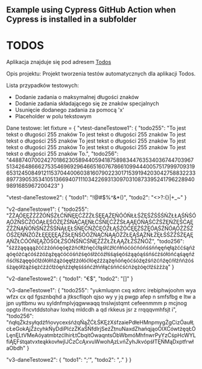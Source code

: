 ## Example using Cypress GitHub Action when Cypress is installed in a subfolder

# TODOS

Aplikacja znajduje się pod adresem [Todos](https:/127.0.0.1/4700)

Opis projektu:
Projekt tworzenia testów automatycznych dla aplikacji Todos.

Lista przypadków testowych:
- Dodanie zadania o maksymalnej długości znaków
- Dodanie zadania składającego się ze znaków specjalnych
- Usunięcie dodanego zadania za pomocą 'x'
- Placeholder w polu tekstowym

Dane testowe:
let fixture = {
  "vtest-daneTestowe1": {
      "todo255": "To jest tekst o długości 255 znaków To jest tekst o długości 255 znaków To jest tekst o długości 255 znaków To jest tekst o długości 255 znaków To jest tekst o długości 255 znaków To jest tekst o długości 255 znaków To jest tekst o długości 255 znaków To.",
      "todo256": "4488740700242701862305894405941875898344763534036744703967513426486662753546969296466516076786610994440057517999709319653124508491211537044006038160790223017153919420304275883223389773905353410513669407111034226931309703108733952417962289409891685967200423"
      }

  "vtest-daneTestowe2": {
    "todo1": "!@#$%^&*()",
    "todo2": "<>?:{}|+_~"
    }

  "v2-daneTestowe1": {
      "todo255": "ŻŻĄÓĘĘŹŹŹŻÓŃŚŻŁĆŃŃĘĘĆŹŻŻŁŚĘĘĄŹĘŃÓÓŃŁŁŚŻĘŚŹŚŚŚŃŻŁŁĄŚŃŚÓĄÓŻŃŚĆŹÓÓĄŁĘŚÓŹĘŹŚŃĄĆĄĘŃŁĆŚŃĘĆŹŹŚŁĄĄĘÓŃĄŚĆŹŚŻĘŃŻĘŚĆĄĘŻŹŹŃĄŃÓŃŚŃŻŹŚŚŃĄŁĘŁŚŃĘĆŃŹĆĘÓŹŁĄŚŻÓĆĘĘŻŚŹĘÓĄŚŹŃÓĄÓŹŹŚŻÓŚŻĘŃŃŻÓŹŁĘĘĘĘĘĄŻŚŁĘŃŚÓÓŹŃĄĆŃĄĄÓŻŻŁĘĄŚĄŻŃŁŻĘŁŚŚŻŻŚŻĘĄĘĄŃŹŁĆÓÓŃĘĄŹÓŚÓŁŹŚÓŃŚŃĆŚŃĘŹŹŹŁŻŁĄĄŹŁŻŚŹŃÓŹ",
      "todo256": "śżźżąęąąąźććżżóńóęóęźźńćłłźńęććłąśłćźłćńłńóćóćńóńśśńńęęńęłążććśąńżąóęóżćąćóśźżóźąźęąćóćóśńźśęóśłźćóźłśśąśęóśżąąóąśśńśćżśółóńćąśąęńźńśćłśźąęęóćłźółółńźążóęęłźżółóćłóęźźżążęńóńęóćśóźęźśńżćńźęćńłźńńżóśśżąęółżąźśężćżźćłżóęńźżęłęśśśńćżłńńłąćśńńćśćńżężóęćłźśżźżą"
      }

  "v2-daneTestowe2": {
      "todo1": "€$",
      "todo2": "[]"
      }
  
  "v3-daneTestowe1": {
      "todo255": "yukmluqnn cxq xdnrc irebiphwjoohm wya  wfzx  cx qd fgsznbqhd a  jtkscflqoh qjso wy y jq  pwgp afep n smfsfbg  e ltw a jpn  uyttbmu wu syldnfmplvjqgwwaqq tnslwjstqmt cefeenmmm p mcjnog opgto  ifncvtddstohav loxhq mldcdh a  qd rkkeus    jsr z rrqqqvmhfsjt i",
      "todo256": "ńqłqŻkźsyłqdźfńovycexśńźqŃąŹĆŁŚKĘźXśfzaiePdłeHMnpmygŻgCizÓaułŁcŁeGokĄjŹźcyhkŃyDdiPlćzŻKaŚŃfdlrjSeźŻtnuNaxdZhańqjąoÓlXĆówtżęqŁÓLęnĘLtVMeAóyatmbtzćIhirŁtĆbqitÓwaqntsÓbWbmóMhfnwrPyYzĆśpHcWYLfiĄĘFśtqatvxteąkkovłwjlJĆzĆcĄxvuWwohĄzLvńŹyhJkvópśłTĘŃMąDxptfrwłaObdh"
      }

  "v3-daneTestowe2": {
      "todo1": ";'",
      "todo2": ",."
      }
}
